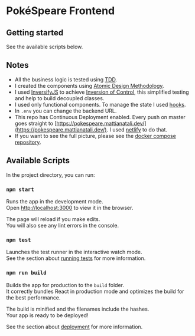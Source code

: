# PokéSpeare Frontend

## Getting started

See the available scripts below.

## Notes

- All the business logic is tested using [TDD](https://en.wikipedia.org/wiki/Test-driven_development).
- I created the components using [Atomic Design Methodology](https://bradfrost.com/blog/post/atomic-web-design/).
- I used [InversifyJS](https://github.com/inversify/InversifyJS) to achieve [Inversion of Control](https://en.wikipedia.org/wiki/Inversion_of_control), this simplified testing and help to build decoupled classes.
- I used only functional components. To manage the state I used [hooks](https://en.reactjs.org/docs/hooks-intro.html).
- In `.env` you can change the backend URL.
- This repo has Continuous Deployment enabled. Every push on master goes straight to [https://pokespeare.mattianatali.dev/](https://pokespeare.mattianatali.dev/). I used [netlify](https://www.netlify.com/) to do that.
- If you want to see the full picture, please see the [docker compose repository](https://github.com/matitalatina/pokespeare-docker).

## Available Scripts

In the project directory, you can run:

### `npm start`

Runs the app in the development mode.<br />
Open [http://localhost:3000](http://localhost:3000) to view it in the browser.

The page will reload if you make edits.<br />
You will also see any lint errors in the console.

### `npm test`

Launches the test runner in the interactive watch mode.<br />
See the section about [running tests](https://facebook.github.io/create-react-app/docs/running-tests) for more information.

### `npm run build`

Builds the app for production to the `build` folder.<br />
It correctly bundles React in production mode and optimizes the build for the best performance.

The build is minified and the filenames include the hashes.<br />
Your app is ready to be deployed!

See the section about [deployment](https://facebook.github.io/create-react-app/docs/deployment) for more information.
